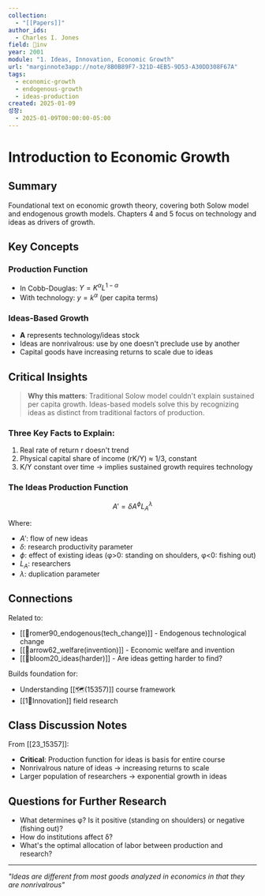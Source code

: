 ```yaml
---
collection:
  - "[[Papers]]"
author_ids:
  - Charles I. Jones
field: 🐢inv
year: 2001
module: "1. Ideas, Innovation, Economic Growth"
url: "marginnote3app://note/8B0B89F7-321D-4EB5-9D53-A30DD308F67A"
tags:
  - economic-growth
  - endogenous-growth
  - ideas-production
created: 2025-01-09
성장:
  - 2025-01-09T00:00:00-05:00
---
```


# Introduction to Economic Growth

## Summary
Foundational text on economic growth theory, covering both Solow model and endogenous growth models. Chapters 4 and 5 focus on technology and ideas as drivers of growth.

## Key Concepts

### Production Function
- In Cobb-Douglas: $Y = K^{\alpha}L^{1-\alpha}$ 
- With technology: $y = k^{\alpha}$ (per capita terms)

### Ideas-Based Growth
- **A** represents technology/ideas stock
- Ideas are nonrivalrous: use by one doesn't preclude use by another
- Capital goods have increasing returns to scale due to ideas

## Critical Insights

> **Why this matters**: Traditional Solow model couldn't explain sustained per capita growth. Ideas-based models solve this by recognizing ideas as distinct from traditional factors of production.

### Three Key Facts to Explain:
1. Real rate of return r doesn't trend
2. Physical capital share of income (rK/Y) ≈ 1/3, constant
3. K/Y constant over time → implies sustained growth requires technology

### The Ideas Production Function
$$A' = \delta A^{\phi}L_A^{\lambda}$$

Where:
- $A'$: flow of new ideas
- $\delta$: research productivity parameter  
- $\phi$: effect of existing ideas (φ>0: standing on shoulders, φ<0: fishing out)
- $L_A$: researchers
- $\lambda$: duplication parameter

## Connections

Related to:
- [[📜romer90_endogenous(tech_change)]] - Endogenous technological change
- [[📜arrow62_welfare(invention)]] - Economic welfare and invention
- [[📜bloom20_ideas(harder)]] - Are ideas getting harder to find?

Builds foundation for:
- Understanding [[🗺️(15357)]] course framework
- [[1🐢Innovation]] field research

## Class Discussion Notes

From [[23_15357]]:
- **Critical**: Production function for ideas is basis for entire course
- Nonrivalrous nature of ideas → increasing returns to scale
- Larger population of researchers → exponential growth in ideas

## Questions for Further Research
- What determines φ? Is it positive (standing on shoulders) or negative (fishing out)?
- How do institutions affect δ?
- What's the optimal allocation of labor between production and research?

---

*"Ideas are different from most goods analyzed in economics in that they are nonrivalrous"*
